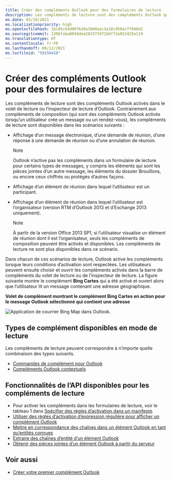 ```yaml
---
title: Créer des compléments Outlook pour des formulaires de lecture
description: Les compléments de lecture sont des compléments Outlook qui sont activés dans le volet de lecture ou l’inspecteur de lecture dans Outlook.
ms.date: 03/19/2021
ms.localizationpriority: high
ms.openlocfilehash: 1bc65c64d0076a9a3b60aac3a18c950acff048d2
ms.sourcegitcommit: 1306faba8694dea203373972b6ff2e852429a119
ms.translationtype: HT
ms.contentlocale: fr-FR
ms.lasthandoff: 09/12/2021
ms.locfileid: "59150420"
---
```

# <a name="create-outlook-add-ins-for-read-forms"></a>Créer des compléments Outlook pour des formulaires de lecture

Les compléments de lecture sont des compléments Outlook activés dans le volet de lecture ou l’inspecteur de lecture d’Outlook. Contrairement aux compléments de composition (qui sont des compléments Outlook activés lorsqu’un utilisateur crée un message ou un rendez-vous), les compléments de lecture sont disponibles dans les scénarios suivants :

- Affichage d’un message électronique, d’une demande de réunion, d’une réponse à une demande de réunion ou d’une annulation de réunion.

   > [!NOTE]
   > Outlook n’active pas les compléments dans un formulaire de lecture pour certains types de messages, y compris les éléments qui sont les pièces jointes d’un autre message, les éléments du dossier Brouillons, ou encore ceux chiffrés ou protégés d’autres façons.

- Affichage d’un élément de réunion dans lequel l’utilisateur est un participant.

- Affichage d’un élément de réunion dans lequel l’utilisateur est l’organisateur (version RTM d’Outlook 2013 et d’Exchange 2013 uniquement).

   > [!NOTE]
   > À partir de la version Office 2013 SP1, si l’utilisateur visualise un élément de réunion dont il est l’organisateur, seuls les compléments de composition peuvent être activés et disponibles. Les compléments de lecture ne sont plus disponibles dans ce scénario.

Dans chacun de ces scénarios de lecture, Outlook active les compléments lorsque leurs conditions d’activation sont respectées. Les utilisateurs peuvent ensuite choisir et ouvrir les compléments activés dans la barre de compléments du volet de lecture ou de l’inspecteur de lecture. La figure suivante montre le complément **Bing Cartes** qui a été activé et ouvert alors que l’utilisateur lit un message contenant une adresse géographique.

**Volet de complément montrant le complément Bing Cartes en action pour le message Outlook sélectionné qui contient une adresse**

![Application de courrier Bing Map dans Outlook.](../images/outlook-detected-entity-card.png)

## <a name="types-of-add-ins-available-in-read-mode"></a>Types de complément disponibles en mode de lecture

Les compléments de lecture peuvent correspondre à n’importe quelle combinaison des types suivants.

- [Commandes de complément pour Outlook](add-in-commands-for-outlook.md)
- [Compléments Outlook contextuels](contextual-outlook-add-ins.md)

## <a name="api-features-available-to-read-add-ins"></a>Fonctionnalités de l’API disponibles pour les compléments de lecture

- Pour activer les compléments dans les formulaires de lecture, voir le tableau 1 dans [Spécifier des règles d’activation dans un manifeste](activation-rules.md#specify-activation-rules-in-a-manifest).
- [Utiliser des règles d’activation d’expression régulière pour afficher un complément Outlook](use-regular-expressions-to-show-an-outlook-add-in.md)
- [Mettre en correspondance des chaînes dans un élément Outlook en tant qu’entités connues](match-strings-in-an-item-as-well-known-entities.md)
- [Extraire des chaînes d’entité d’un élément Outlook](extract-entity-strings-from-an-item.md)
- [Obtenir des pièces jointes d’un élément Outlook à partir du serveur](get-attachments-of-an-outlook-item.md)

## <a name="see-also"></a>Voir aussi

- [Créer votre premier complément Outlook](../quickstarts/outlook-quickstart.md)
